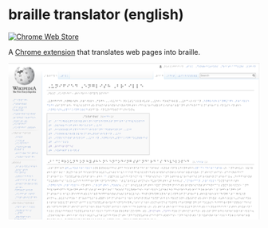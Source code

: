 # braille translator (english)

[![Chrome Web Store](https://img.shields.io/chrome-web-store/price/kgngiapafahaekaelnejkmkjmcnkhmfj.svg?maxAge=2592000)](https://chrome.google.com/webstore/detail/braille-translator-englis/kgngiapafahaekaelnejkmkjmcnkhmfj)

A [Chrome extension](https://chrome.google.com/webstore/detail/braille-translator-englis/kgngiapafahaekaelnejkmkjmcnkhmfj) that translates web pages into braille.

![Screenshot](screenshot.png?raw=true "Screenshot")


